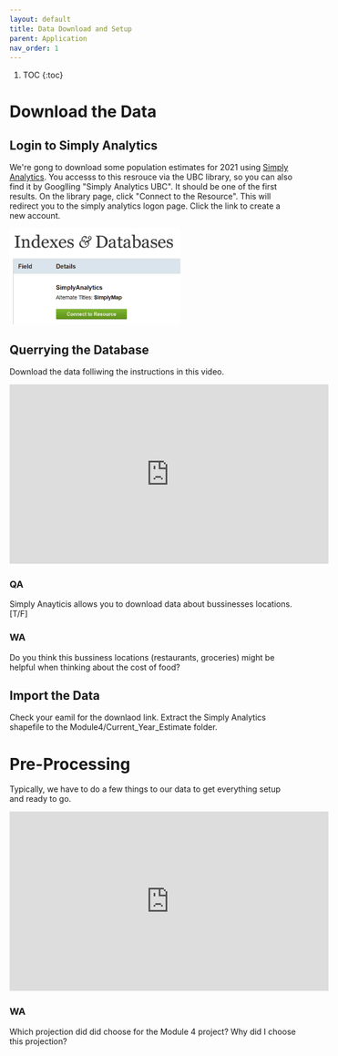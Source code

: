 ```yaml
---
layout: default
title: Data Download and Setup 
parent: Application
nav_order: 1
---
```



1. TOC
{:toc}


# Download the Data

## Login to Simply Analytics

We're gong to download some population estimates for 2021 using [Simply Analytics](https://resources.library.ubc.ca/page.php?id=1044).  You accesss to this resrouce via the UBC library, so you can also find it by Googlling "Simply Analytics UBC".  It should be one of the first results.  On the library page, click "Connect to the Resource".  This will redirect you to the simply analytics logon page.  Click the link to create a new account.

<img src='content/images/connect.png' width = 300>

## Querrying the Database

Download the data folliwing the instructions in this video.

<iframe width="560" height="315" src="https://www.youtube.com/embed/eEtLTafGxbM" title="YouTube video player" frameborder="0" allow="accelerometer; autoplay; clipboard-write; encrypted-media; gyroscope; picture-in-picture" allowfullscreen></iframe>


### QA

Simply Anayticis allows you to download data about bussinesses locations. [T/F]

### WA

Do you think this bussiness locations (restaurants, groceries) might be helpful when thinking about the cost of food?


## Import the Data

Check your eamil for the downlaod link.  Extract the Simply Analytics shapefile to the Module4/Current_Year_Estimate folder.

# Pre-Processing

Typically, we have to do a few things to our data to get everything setup and ready to go.  

<iframe width="560" height="315" src="https://www.youtube.com/embed/YRm8Bv958gw" title="YouTube video player" frameborder="0" allow="accelerometer; autoplay; clipboard-write; encrypted-media; gyroscope; picture-in-picture" allowfullscreen></iframe>


### WA 

Which projection did did choose for the Module 4 project?  Why did I choose this projection?



